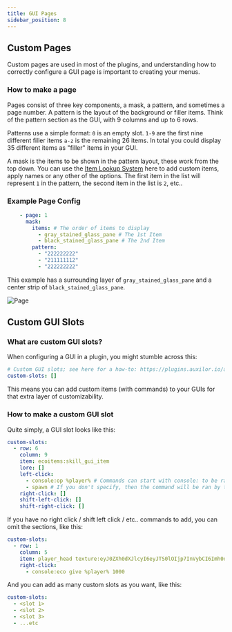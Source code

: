 ```yaml
---
title: GUI Pages
sidebar_position: 8
---
```


## Custom Pages
Custom pages are used in most of the plugins, and understanding how to correctly configure a GUI page is important to creating your menus.

### How to make a page

Pages consist of three key components, a mask, a pattern, and sometimes a page number. A pattern is the layout of the background or filler items. Think of the pattern section as the GUI, with 9 columns and up to 6 rows. 

Patterns use a simple format:
`0` is an empty slot.
`1-9` are the first nine different filler items
`a-z` is the remaining 26 items.
In total you could display 35 different items as "filler" items in your GUI.

A mask is the items to be shown in the pattern layout, these work from the top down. You can use the [Item Lookup System](https://plugins.auxilor.io/all-plugins/the-item-lookup-system) here to add custom items, apply names or any other of the options.
The first item in the list will represent `1` in the pattern, the second item in the list is `2`, etc..

### Example Page Config

```yaml
    - page: 1
      mask:
        items: # The order of items to display
          - gray_stained_glass_pane # The 1st Item
          - black_stained_glass_pane # The 2nd Item
        pattern: 
          - "222222222"
          - "211111112"
          - "222222222"
```

This example has a surrounding layer of `gray_stained_glass_pane` and a center strip of `black_stained_glass_pane`.

![Page](https://imgur.com/lyLo6pD)

## Custom GUI Slots
### What are custom GUI slots?

When configuring a GUI in a plugin, you might stumble across this:

```yaml
# Custom GUI slots; see here for a how-to: https://plugins.auxilor.io/all-plugins/pages#custom-gui-slots
custom-slots: []
```

This means you can add custom items (with commands) to your GUIs for that extra layer of customizability.

### How to make a custom GUI slot

Quite simply, a GUI slot looks like this:

```yaml
custom-slots:
  - row: 6 
    column: 9
    item: ecoitems:skill_gui_item 
    lore: []
    left-click:
      - console:op %player% # Commands can start with console: to be ran by console, and use %player% as a placeholder.
      - spawn # If you don't specify, then the command will be ran by the player.
    right-click: []
    shift-left-click: []
    shift-right-click: []
```

If you have no right click / shift left click / etc.. commands to add, you can omit the sections, like this:

```yaml
custom-slots:
  - row: 1
    column: 5
    item: player_head texture:eyJ0ZXh0dXJlcyI6eyJTS0lOIjp7InVybCI6Imh0dHA6Ly90ZXh0dXJlcy5taW5lY3JhZnQubmV0L3RleHR1cmUvODU3MDVjZjg2NGRmMmMxODJlMzJjNDg2YjcxNDdjYmY3ODJhMGFhM2RmOGE2ZDYxNDUzOTM5MGJmODRmYjE1ZCJ9fX0=
    right-click:
      - console:eco give %player% 1000
```

And you can add as many custom slots as you want, like this:

```yaml
custom-slots:
  - <slot 1>
  - <slot 2>
  - <slot 3>
  - ...etc
  ```
